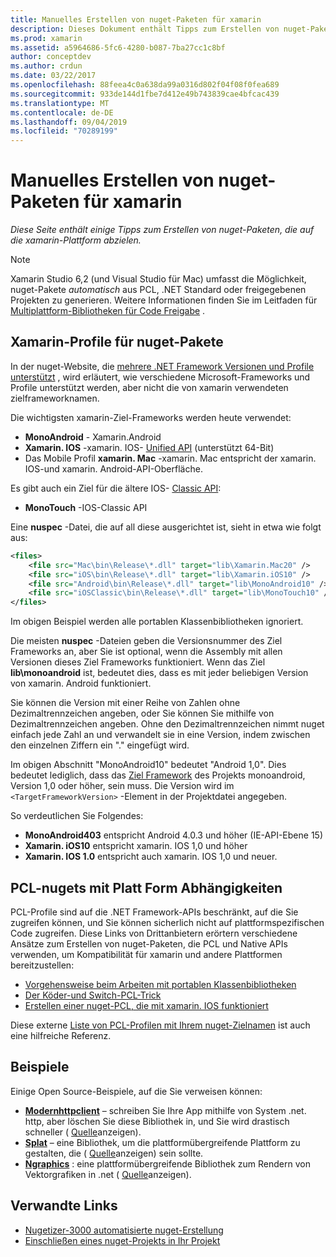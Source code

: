 ```yaml
---
title: Manuelles Erstellen von nuget-Paketen für xamarin
description: Dieses Dokument enthält Tipps zum Erstellen von nuget-Paketen, die auf die xamarin-Plattform abzielen. Es beschreibt nuget-Paket xamarin-Profile, PCL-nuget mit Platt Form Abhängigkeiten und Links zu verschiedenen Open Source-Beispielen.
ms.prod: xamarin
ms.assetid: a5964686-5fc6-4280-b087-7ba27cc1c8bf
author: conceptdev
ms.author: crdun
ms.date: 03/22/2017
ms.openlocfilehash: 88feea4c0a638da99a0316d802f04f08f0fea689
ms.sourcegitcommit: 933de144d1fbe7d412e49b743839cae4bfcac439
ms.translationtype: MT
ms.contentlocale: de-DE
ms.lasthandoff: 09/04/2019
ms.locfileid: "70289199"
---
```

# <a name="manually-creating-nuget-packages-for-xamarin"></a>Manuelles Erstellen von nuget-Paketen für xamarin

_Diese Seite enthält einige Tipps zum Erstellen von nuget-Paketen, die auf die xamarin-Plattform abzielen._

> [!NOTE]
> Xamarin Studio 6,2 (und Visual Studio für Mac) umfasst die Möglichkeit, nuget-Pakete _automatisch_ aus PCL, .NET Standard oder freigegebenen Projekten zu generieren. Weitere Informationen finden Sie im Leitfaden für [Multiplattform-Bibliotheken für Code Freigabe](~/cross-platform/app-fundamentals/nuget-multiplatform-libraries/index.md) .

## <a name="nuget-package-xamarin-profiles"></a>Xamarin-Profile für nuget-Pakete

In der nuget-Website, die [mehrere .NET Framework Versionen und Profile unterstützt](https://docs.nuget.org/create/enforced-package-conventions) , wird erläutert, wie verschiedene Microsoft-Frameworks und Profile unterstützt werden, aber nicht die von xamarin verwendeten zielframeworknamen.

Die wichtigsten xamarin-Ziel-Frameworks werden heute verwendet:

- **MonoAndroid** - Xamarin.Android
- **Xamarin. IOS** -xamarin. IOS- [Unified API](~/cross-platform/macios/unified/index.md) (unterstützt 64-Bit)
- Das Mobile Profil **xamarin. Mac** -xamarin. Mac entspricht der xamarin. IOS-und xamarin. Android-API-Oberfläche.

Es gibt auch ein Ziel für die ältere IOS- [Classic API](~/cross-platform/macios/unified/index.md):

- **MonoTouch** -IOS-Classic API

Eine **nuspec** -Datei, die auf all diese ausgerichtet ist, sieht in etwa wie folgt aus:

```xml
<files>
    <file src="Mac\bin\Release\*.dll" target="lib\Xamarin.Mac20" />
    <file src="iOS\bin\Release\*.dll" target="lib\Xamarin.iOS10" />
    <file src="Android\bin\Release\*.dll" target="lib\MonoAndroid10" />
    <file src="iOSClassic\bin\Release\*.dll" target="lib\MonoTouch10" />
</files>
```

Im obigen Beispiel werden alle portablen Klassenbibliotheken ignoriert.

Die meisten **nuspec** -Dateien geben die Versionsnummer des Ziel Frameworks an, aber Sie ist optional, wenn die Assembly mit allen Versionen dieses Ziel Frameworks funktioniert. Wenn das Ziel **lib\monoandroid** ist, bedeutet dies, dass es mit jeder beliebigen Version von xamarin. Android funktioniert.

Sie können die Version mit einer Reihe von Zahlen ohne Dezimaltrennzeichen angeben, oder Sie können Sie mithilfe von Dezimaltrennzeichen angeben. Ohne den Dezimaltrennzeichen nimmt nuget einfach jede Zahl an und verwandelt sie in eine Version, indem zwischen den einzelnen Ziffern ein "." eingefügt wird.

Im obigen Abschnitt "MonoAndroid10" bedeutet "Android 1,0". Dies bedeutet lediglich, dass das [Ziel Framework](~/android/app-fundamentals/android-api-levels.md) des Projekts monoandroid, Version 1,0 oder höher, sein muss. Die Version wird im `<TargetFrameworkVersion>` -Element in der Projektdatei angegeben.

So verdeutlichen Sie Folgendes:

- **MonoAndroid403** entspricht Android 4.0.3 und höher (IE-API-Ebene 15)
- **Xamarin. iOS10** entspricht xamarin. IOS 1,0 und höher
- **Xamarin. IOS 1.0** entspricht auch xamarin. IOS 1,0 und neuer.

## <a name="pcl-nugets-with-platform-dependencies"></a>PCL-nugets mit Platt Form Abhängigkeiten

PCL-Profile sind auf die .NET Framework-APIs beschränkt, auf die Sie zugreifen können, und Sie können sicherlich nicht auf plattformspezifischen Code zugreifen. Diese Links von Drittanbietern erörtern verschiedene Ansätze zum Erstellen von nuget-Paketen, die PCL und Native APIs verwenden, um Kompatibilität für xamarin und andere Plattformen bereitzustellen:

- [Vorgehensweise beim Arbeiten mit portablen Klassenbibliotheken](http://blogs.msdn.com/b/dsplaisted/archive/2012/08/27/how-to-make-portable-class-libraries-work-for-you.aspx)
- [Der Köder-und Switch-PCL-Trick](http://log.paulbetts.org/the-bait-and-switch-pcl-trick/)
- [Erstellen einer nuget-PCL, die mit xamarin. IOS funktioniert](http://www.jimbobbennett.io/creating-a-nuget-pcl-that-works-with-xamarin-ios/)

Diese externe [Liste von PCL-Profilen mit Ihrem nuget-Zielnamen](http://embed.plnkr.co/03ck2dCtnJogBKHJ9EjY) ist auch eine hilfreiche Referenz.

## <a name="examples"></a>Beispiele

Einige Open Source-Beispiele, auf die Sie verweisen können:

- [**Modernhttpclient**](https://www.nuget.org/packages/modernhttpclient/) – schreiben Sie Ihre App mithilfe von System .net. http, aber löschen Sie diese Bibliothek in, und Sie wird drastisch schneller ( [Quelle](https://github.com/paulcbetts/ModernHttpClient)anzeigen).
- [**Splat**](https://www.nuget.org/packages/Splat/) – eine Bibliothek, um die plattformübergreifende Plattform zu gestalten, die ( [Quelle](https://github.com/paulcbetts/Splat)anzeigen) sein sollte.
- [**Ngraphics**](https://www.nuget.org/packages/NGraphics/) : eine plattformübergreifende Bibliothek zum Rendern von Vektorgrafiken in .net ( [Quelle](https://github.com/praeclarum/NGraphics/blob/master/NGraphics.nuspec)anzeigen).

## <a name="related-links"></a>Verwandte Links

- [Nugetizer-3000 automatisierte nuget-Erstellung](~/cross-platform/app-fundamentals/nuget-multiplatform-libraries/index.md)       
- [Einschließen eines nuget-Projekts in Ihr Projekt](https://docs.microsoft.com/visualstudio/mac/nuget-walkthrough)
